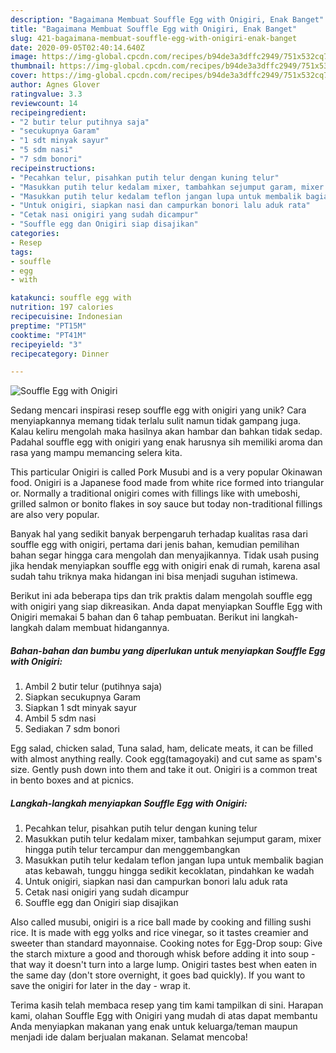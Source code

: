 ```yaml
---
description: "Bagaimana Membuat Souffle Egg with Onigiri, Enak Banget"
title: "Bagaimana Membuat Souffle Egg with Onigiri, Enak Banget"
slug: 421-bagaimana-membuat-souffle-egg-with-onigiri-enak-banget
date: 2020-09-05T02:40:14.640Z
image: https://img-global.cpcdn.com/recipes/b94de3a3dffc2949/751x532cq70/souffle-egg-with-onigiri-foto-resep-utama.jpg
thumbnail: https://img-global.cpcdn.com/recipes/b94de3a3dffc2949/751x532cq70/souffle-egg-with-onigiri-foto-resep-utama.jpg
cover: https://img-global.cpcdn.com/recipes/b94de3a3dffc2949/751x532cq70/souffle-egg-with-onigiri-foto-resep-utama.jpg
author: Agnes Glover
ratingvalue: 3.3
reviewcount: 14
recipeingredient:
- "2 butir telur putihnya saja"
- "secukupnya Garam"
- "1 sdt minyak sayur"
- "5 sdm nasi"
- "7 sdm bonori"
recipeinstructions:
- "Pecahkan telur, pisahkan putih telur dengan kuning telur"
- "Masukkan putih telur kedalam mixer, tambahkan sejumput garam, mixer hingga putih telur tercampur dan menggembangkan"
- "Masukkan putih telur kedalam teflon jangan lupa untuk membalik bagian atas kebawah, tunggu hingga sedikit kecoklatan, pindahkan ke wadah"
- "Untuk onigiri, siapkan nasi dan campurkan bonori lalu aduk rata"
- "Cetak nasi onigiri yang sudah dicampur"
- "Souffle egg dan Onigiri siap disajikan"
categories:
- Resep
tags:
- souffle
- egg
- with

katakunci: souffle egg with 
nutrition: 197 calories
recipecuisine: Indonesian
preptime: "PT15M"
cooktime: "PT41M"
recipeyield: "3"
recipecategory: Dinner

---
```



![Souffle Egg with Onigiri](https://img-global.cpcdn.com/recipes/b94de3a3dffc2949/751x532cq70/souffle-egg-with-onigiri-foto-resep-utama.jpg)

Sedang mencari inspirasi resep souffle egg with onigiri yang unik? Cara menyiapkannya memang tidak terlalu sulit namun tidak gampang juga. Kalau keliru mengolah maka hasilnya akan hambar dan bahkan tidak sedap. Padahal souffle egg with onigiri yang enak harusnya sih memiliki aroma dan rasa yang mampu memancing selera kita.

This particular Onigiri is called Pork Musubi and is a very popular Okinawan food. Onigiri is a Japanese food made from white rice formed into triangular or. Normally a traditional onigiri comes with fillings like with umeboshi, grilled salmon or bonito flakes in soy sauce but today non-traditional fillings are also very popular.

Banyak hal yang sedikit banyak berpengaruh terhadap kualitas rasa dari souffle egg with onigiri, pertama dari jenis bahan, kemudian pemilihan bahan segar hingga cara mengolah dan menyajikannya. Tidak usah pusing jika hendak menyiapkan souffle egg with onigiri enak di rumah, karena asal sudah tahu triknya maka hidangan ini bisa menjadi suguhan istimewa.


Berikut ini ada beberapa tips dan trik praktis dalam mengolah souffle egg with onigiri yang siap dikreasikan. Anda dapat menyiapkan Souffle Egg with Onigiri memakai 5 bahan dan 6 tahap pembuatan. Berikut ini langkah-langkah dalam membuat hidangannya.

<!--inarticleads1-->

##### Bahan-bahan dan bumbu yang diperlukan untuk menyiapkan Souffle Egg with Onigiri:

1. Ambil 2 butir telur (putihnya saja)
1. Siapkan secukupnya Garam
1. Siapkan 1 sdt minyak sayur
1. Ambil 5 sdm nasi
1. Sediakan 7 sdm bonori


Egg salad, chicken salad, Tuna salad, ham, delicate meats, it can be filled with almost anything really. Cook egg(tamagoyaki) and cut same as spam&#39;s size. Gently push down into them and take it out. Onigiri is a common treat in bento boxes and at picnics. 

<!--inarticleads2-->

##### Langkah-langkah menyiapkan Souffle Egg with Onigiri:

1. Pecahkan telur, pisahkan putih telur dengan kuning telur
1. Masukkan putih telur kedalam mixer, tambahkan sejumput garam, mixer hingga putih telur tercampur dan menggembangkan
1. Masukkan putih telur kedalam teflon jangan lupa untuk membalik bagian atas kebawah, tunggu hingga sedikit kecoklatan, pindahkan ke wadah
1. Untuk onigiri, siapkan nasi dan campurkan bonori lalu aduk rata
1. Cetak nasi onigiri yang sudah dicampur
1. Souffle egg dan Onigiri siap disajikan


Also called musubi, onigiri is a rice ball made by cooking and filling sushi rice. It is made with egg yolks and rice vinegar, so it tastes creamier and sweeter than standard mayonnaise. Cooking notes for Egg-Drop soup: Give the starch mixture a good and thorough whisk before adding it into soup - that way it doesn&#39;t turn into a large lump. Onigiri tastes best when eaten in the same day (don&#39;t store overnight, it goes bad quickly). If you want to save the onigiri for later in the day - wrap it. 

Terima kasih telah membaca resep yang tim kami tampilkan di sini. Harapan kami, olahan Souffle Egg with Onigiri yang mudah di atas dapat membantu Anda menyiapkan makanan yang enak untuk keluarga/teman maupun menjadi ide dalam berjualan makanan. Selamat mencoba!
